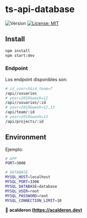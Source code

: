 # ts-api-database
![Version](https://img.shields.io/badge/version-1.0.0-blue.svg?cacheSeconds=2592000)
[![License: MIT](https://img.shields.io/badge/License-MIT-yellow.svg)](#)

## Install

```sh
npm install
npm start:dev
```

### Endpoint

Los endpoint disponibles son:

```sh
# id_user=5&id_team=7
/api//usuarios
# year=2019&week=12
/api//usuarios/:id
# year=2019&week=12,13
/api/team/:id
# year=2019&week=12
/api/projects/:id
```

## Environment

Ejemplo:
```sh
# APP
PORT=3000

# DATABASE
MYSQL_HOST=localhost
MYSQL_PORT=3306
MYSQL_DATABASE=database
MYSQL_USER=root
MYSQL_PASSWORD=root
MYSQL_CONNECTION_LIMIT=10
```

👤 **acalderon (https://acalderon.dev)**